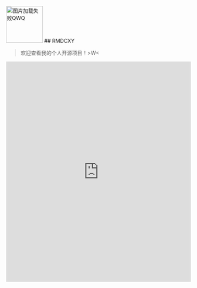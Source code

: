 <img src="https://avatars.githubusercontent.com/u/170779944?v=4" width=100 height=100 alt="图片加载失败QWQ">
## RMDCXY

> 欢迎查看我的个人开源项目！>W<

<iframe src="https://space.bilibili.com/3493142110144946" width="100%" height="600" frameborder="0" allowfullscreen></iframe>
